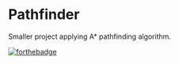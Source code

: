 # Pathfinder

Smaller project applying A* pathfinding algorithm.

[![forthebadge](https://forthebadge.com/images/badges/made-with-java.svg)](https://forthebadge.com)
